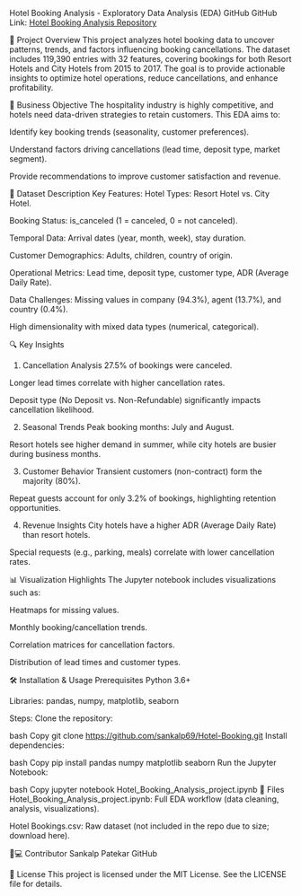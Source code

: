 Hotel Booking Analysis - Exploratory Data Analysis (EDA)
GitHub
GitHub Link: [Hotel Booking Analysis Repository](https://github.com/sankalp69/Hotel-Booking)

📌 Project Overview
This project analyzes hotel booking data to uncover patterns, trends, and factors influencing booking cancellations. The dataset includes 119,390 entries with 32 features, covering bookings for both Resort Hotels and City Hotels from 2015 to 2017. The goal is to provide actionable insights to optimize hotel operations, reduce cancellations, and enhance profitability.

🎯 Business Objective
The hospitality industry is highly competitive, and hotels need data-driven strategies to retain customers. This EDA aims to:

Identify key booking trends (seasonality, customer preferences).

Understand factors driving cancellations (lead time, deposit type, market segment).

Provide recommendations to improve customer satisfaction and revenue.

📁 Dataset Description
Key Features:
Hotel Types: Resort Hotel vs. City Hotel.

Booking Status: is_canceled (1 = canceled, 0 = not canceled).

Temporal Data: Arrival dates (year, month, week), stay duration.

Customer Demographics: Adults, children, country of origin.

Operational Metrics: Lead time, deposit type, customer type, ADR (Average Daily Rate).

Data Challenges:
Missing values in company (94.3%), agent (13.7%), and country (0.4%).

High dimensionality with mixed data types (numerical, categorical).

🔍 Key Insights
1. Cancellation Analysis
27.5% of bookings were canceled.

Longer lead times correlate with higher cancellation rates.

Deposit type (No Deposit vs. Non-Refundable) significantly impacts cancellation likelihood.

2. Seasonal Trends
Peak booking months: July and August.

Resort hotels see higher demand in summer, while city hotels are busier during business months.

3. Customer Behavior
Transient customers (non-contract) form the majority (80%).

Repeat guests account for only 3.2% of bookings, highlighting retention opportunities.

4. Revenue Insights
City hotels have a higher ADR (Average Daily Rate) than resort hotels.

Special requests (e.g., parking, meals) correlate with lower cancellation rates.

📊 Visualization Highlights
The Jupyter notebook includes visualizations such as:

Heatmaps for missing values.

Monthly booking/cancellation trends.

Correlation matrices for cancellation factors.

Distribution of lead times and customer types.

🛠️ Installation & Usage
Prerequisites
Python 3.6+

Libraries: pandas, numpy, matplotlib, seaborn

Steps:
Clone the repository:

bash
Copy
git clone https://github.com/sankalp69/Hotel-Booking.git
Install dependencies:

bash
Copy
pip install pandas numpy matplotlib seaborn
Run the Jupyter Notebook:

bash
Copy
jupyter notebook Hotel_Booking_Analysis_project.ipynb
📂 Files
Hotel_Booking_Analysis_project.ipynb: Full EDA workflow (data cleaning, analysis, visualizations).

Hotel Bookings.csv: Raw dataset (not included in the repo due to size; download here).

👨💻 Contributor
Sankalp Patekar
GitHub

📄 License
This project is licensed under the MIT License. See the LICENSE file for details.
